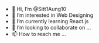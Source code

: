 - 👋 Hi, I’m @Sitt1Aung10
- 👀 I’m interested in Web Designing
- 🌱 I’m currently learning React.js
- 💞️ I’m looking to collaborate on ...
- 📫 How to reach me ...

<!---
Sitt1Aung10/Sitt1Aung10 is a ✨ special ✨ repository because its `README.md` (this file) appears on your GitHub profile.
You can click the Preview link to take a look at your changes.
--->
